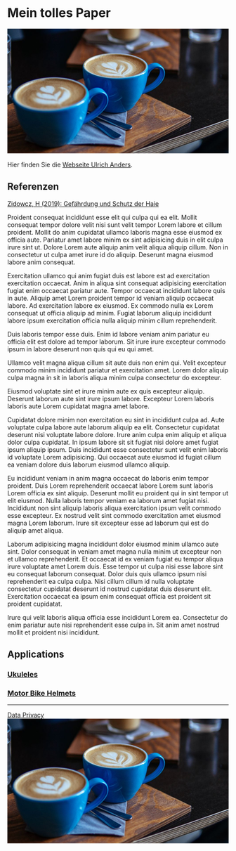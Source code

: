 # Mein tolles Paper

![Kaffee](01.jpg)

Hier finden Sie die [Webseite Ulrich Anders](https://ulrich-anders.eu/).

## Referenzen

[Zidowcz, H (2019): Gefährdung und Schutz der Haie](https://www.bfn.de/fileadmin/BfN/service/Dokumente/skripten/Skript450.pdf)

Proident consequat incididunt esse elit qui culpa qui ea elit. Mollit consequat tempor dolore velit nisi sunt velit tempor Lorem labore et cillum proident. Mollit do anim cupidatat ullamco laboris magna esse eiusmod ex officia aute. Pariatur amet labore minim ex sint adipisicing duis in elit culpa irure sint ut. Dolore Lorem aute aliquip anim velit aliqua aliquip cillum. Non in consectetur ut culpa amet irure id do aliquip. Deserunt magna eiusmod labore anim consequat.

Exercitation ullamco qui anim fugiat duis est labore est ad exercitation exercitation occaecat. Anim in aliqua sint consequat adipisicing exercitation fugiat enim occaecat pariatur aute. Tempor occaecat incididunt labore quis in aute. Aliquip amet Lorem proident tempor id veniam aliquip occaecat labore. Ad exercitation labore ex eiusmod. Ex commodo nulla ex Lorem consequat ut officia aliquip ad minim. Fugiat laborum aliquip incididunt labore ipsum exercitation officia nulla aliquip minim cillum reprehenderit.

Duis laboris tempor esse duis. Enim id labore veniam anim pariatur eu officia elit est dolore ad tempor laborum. Sit irure irure excepteur commodo ipsum in labore deserunt non quis qui eu qui amet.

Ullamco velit magna aliqua cillum sit aute duis non enim qui. Velit excepteur commodo minim incididunt pariatur et exercitation amet. Lorem dolor aliquip culpa magna in sit in laboris aliqua minim culpa consectetur do excepteur.

Eiusmod voluptate sint et irure minim aute ex quis excepteur aliquip. Deserunt laborum aute sint irure ipsum labore. Excepteur Lorem laboris laboris aute Lorem cupidatat magna amet labore.

Cupidatat dolore minim non exercitation eu sint in incididunt culpa ad. Aute voluptate culpa labore aute laborum aliquip ea elit. Consectetur cupidatat deserunt nisi voluptate labore dolore. Irure anim culpa enim aliquip et aliqua dolor culpa cupidatat. In ipsum labore sit sit fugiat nisi dolore amet fugiat ipsum aliquip ipsum. Duis incididunt esse consectetur sunt velit enim laboris id voluptate Lorem adipisicing. Qui occaecat aute eiusmod id fugiat cillum ea veniam dolore duis laborum eiusmod ullamco aliquip.

Eu incididunt veniam in anim magna occaecat do laboris enim tempor proident. Duis Lorem reprehenderit occaecat labore Lorem sunt laboris Lorem officia ex sint aliquip. Deserunt mollit eu proident qui in sint tempor ut elit eiusmod. Nulla laboris tempor veniam ea laborum amet fugiat nisi. Incididunt non sint aliquip laboris aliqua exercitation ipsum velit commodo esse excepteur. Ex nostrud velit sint commodo exercitation amet eiusmod magna Lorem laborum. Irure sit excepteur esse ad laborum qui est do aliquip amet aliqua.

Laborum adipisicing magna incididunt dolor eiusmod minim ullamco aute sint. Dolor consequat in veniam amet magna nulla minim ut excepteur non et ullamco reprehenderit. Et occaecat id ex veniam fugiat eu tempor aliqua irure voluptate amet Lorem duis. Esse tempor ut culpa nisi esse labore sint eu consequat laborum consequat. Dolor duis quis ullamco ipsum nisi reprehenderit ea culpa culpa. Nisi cillum cillum id nulla voluptate consectetur cupidatat deserunt id nostrud cupidatat duis deserunt elit. Exercitation occaecat ea ipsum enim consequat officia est proident sit proident cupidatat.

Irure qui velit laboris aliqua officia esse incididunt Lorem ea. Consectetur do enim pariatur aute nisi reprehenderit esse culpa in. Sit anim amet nostrud mollit et proident nisi incididunt.

## Applications

### [Ukuleles](applications/01)

### [Motor Bike Helmets](applications/02)

---

[Data Privacy](data-privacy)
![Palmen](01.jpg)
